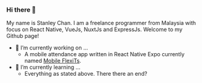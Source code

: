 ### Hi there 👋

My name is Stanley Chan. I am a freelance programmer from Malaysia with focus on React Native, VueJs, NuxtJs and ExpressJs. Welcome to my Github page!

<!--
**nahcnats/nahcnats** is a ✨ _special_ ✨ repository because its `README.md` (this file) appears on your GitHub profile.

Here are some ideas to get you started:

- 🔭 I’m currently working on ...
- 🌱 I’m currently learning ...
- 👯 I’m looking to collaborate on ...
- 🤔 I’m looking for help with ...
- 💬 Ask me about ...
- 📫 How to reach me: ...
- 😄 Pronouns: ...
- ⚡ Fun fact: ...
-->

- 🔭 I’m currently working on ...
  - A mobile attendance app written in React Native Expo currently named [Mobile FlexiTs](https://github.com/nahcnats/mobile-flexits).
- 🌱 I’m currently learning ...
  - Everything as stated above. There there an end?
